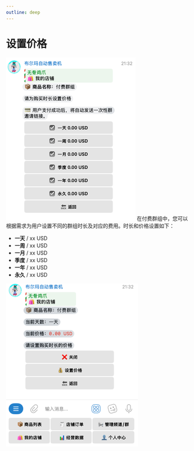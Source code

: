 ```yaml
---
outline: deep
---
```

# 设置价格 

![img_3.png](img_3.png)
在付费群组中，您可以根据需求为用户设置不同的群组时长及对应的费用。时长和价格设置如下：

- **一天** / xx USD
- **一周** / xx USD
- **一月** / xx USD
- **季度** / xx USD
- **一年** / xx USD
- **永久** / xx USD

![img_4.png](img_4.png)
